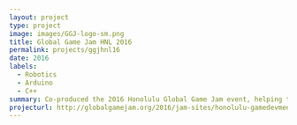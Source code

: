 ```yaml
---
layout: project
type: project
image: images/GGJ-logo-sm.png
title: Global Game Jam HNL 2016
permalink: projects/ggjhnl16
date: 2016
labels:
  - Robotics
  - Arduino
  - C++
summary: Co-produced the 2016 Honolulu Global Game Jam event, helping to achieve the highest attendance and most diverse skill set to date.
projecturl: http://globalgamejam.org/2016/jam-sites/honolulu-gamedevmeetup-jam-site
---
```

